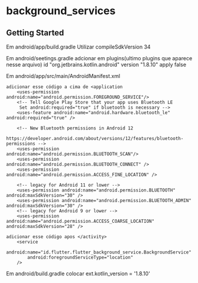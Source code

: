# background_services

## Getting Started

Em android/app/build.gradle
    Utilizar compileSdkVersion 34 

Em android/seetings.gradle
    adcionar em plugins(ultimo plugins que aparece nesse arquivo)
        id "org.jetbrains.kotlin.android" version "1.8.10" apply false

Em android/app/src/main/AndroidManifest.xml
    
    adicionar esse código a cima de <application
        <uses-permission android:name="android.permission.FOREGROUND_SERVICE"/>
        <!-- Tell Google Play Store that your app uses Bluetooth LE
         Set android:required="true" if bluetooth is necessary -->
        <uses-feature android:name="android.hardware.bluetooth_le" android:required="true" />

        <!-- New Bluetooth permissions in Android 12
        https://developer.android.com/about/versions/12/features/bluetooth-permissions -->
        <uses-permission android:name="android.permission.BLUETOOTH_SCAN"/>
        <uses-permission android:name="android.permission.BLUETOOTH_CONNECT" />
        <uses-permission android:name="android.permission.ACCESS_FINE_LOCATION" />

        <!-- legacy for Android 11 or lower -->
        <uses-permission android:name="android.permission.BLUETOOTH" android:maxSdkVersion="30" />
        <uses-permission android:name="android.permission.BLUETOOTH_ADMIN" android:maxSdkVersion="30" />
        <!-- legacy for Android 9 or lower -->
        <uses-permission android:name="android.permission.ACCESS_COARSE_LOCATION" android:maxSdkVersion="28" />
    
    adicionar esse código apos </activity>
        <service
            android:name="id.flutter.flutter_background_service.BackgroundService"
            android:foregroundServiceType="location"
        />


Em android/build.gradle
    colocar
        ext.kotlin_version = '1.8.10'

